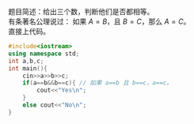 题目简述：给出三个数，判断他们是否都相等。  
有条著名公理说过： 如果 $A=B$，且 $B=C$，那么 $A=C$。   
直接上代码。   
```cpp
#include<iostream>
using namespace std;
int a,b,c;
int main(){
    cin>>a>>b>>c;
    if(a==b&&b==c){ // 如果 a==b 且 b==c，a==c。
        cout<<"Yes\n";
    }
    else cout<<"No\n";
}
```